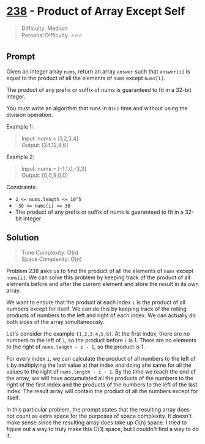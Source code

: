 # [238] - Product of Array Except Self

> Difficulty: Medium\
> Personal Difficulty: ⭐⭐⭐

## Prompt

Given an integer array `nums`, return an array `answer` such that `answer[i]` is
equal to the product of all the elements of `nums` except `nums[i]`.

The product of any prefix or suffix of nums is guaranteed to fit in a 32-bit
integer.

You must write an algorithm that runs in `O(n)` time and without using the
division operation.

Example 1:

> Input: nums = [1,2,3,4]\
> Output: [24,12,8,6]

Example 2:

> Input: nums = [-1,1,0,-3,3]\
> Output: [0,0,9,0,0]

Constraints:

- `2 <= nums.length <= 10^5`
- `-30 <= nums[i] <= 30`
- The product of any prefix or suffix of nums is guaranteed to fit in a 32-bit
  integer

## Solution

> Time Complexity: O(n)\
> Space Complexity: O(n)

Problem 238 asks us to find the product of all the elements of `nums` except
`nums[i]`. We can solve this problem by keeping track of the product of all
elements before and after the current element and store the result in its own
array.

We want to ensure that the product at each index `i` is the product of all
numbers except for itself. We can do this by keeping track of the rolling
products of numbers to the left and right of each index. We can actually do both
sides of the array simultaneously.

Let's consider the example `[1,2,3,4,5,6]`. At the first index, there are no
numbers to the left of `i`, so the product before `i` is 1. There are no
elements to the right of `nums.length - i - 1`, so the product is 1.

For every index `i`, we can calculate the product of all numbers to the left of
`i` by multiplying the last value at that index and doing she same for all the
values to the right of `nums.length - i - 1`. By the time we reach the end of
the array, we will have accumulated all the products of the numbers to the right
of the first index and the products of the numbers to the left of the last
index. The result array will contain the product of all the numbers except for
itself.

In this particular problem, the prompt states that the resulting array does not
count as extra space for the purposes of space complexity. It doesn't make sense
since the resulting array does take up O(n) space. I tried to figure out a way
to truly make this O(1) space, but I couldn't find a way to do it.

[238]: https://leetcode.com/problems/product-of-array-except-self
